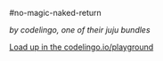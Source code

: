 #no-magic-naked-return

_by codelingo, one of their juju bundles_


[Load up in the codelingo.io/playground](https://codelingo.io/playground/?repo=github.com/codelingo/hub&dir=tenets/codelingo/juju/no-magic-naked-return&tenet=codelingo/juju/no-magic-naked-return)
